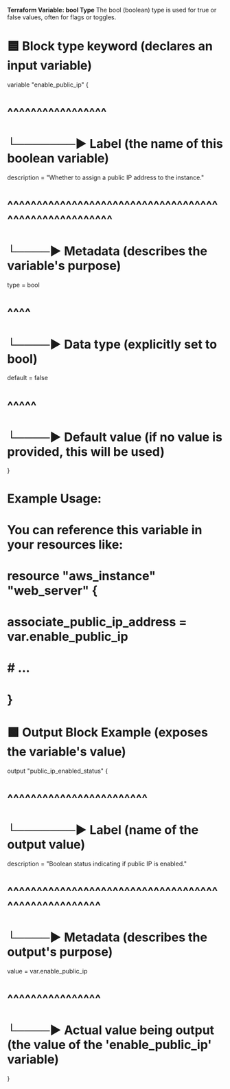 **Terraform Variable: bool Type**
The bool (boolean) type is used for true or false values, often for flags or toggles.

# 🟦 Block type keyword (declares an input variable)
variable "enable_public_ip" {
#        ^^^^^^^^^^^^^^^^^
#        └───────▶ Label (the name of this boolean variable)

  description = "Whether to assign a public IP address to the instance."
  #           ^^^^^^^^^^^^^^^^^^^^^^^^^^^^^^^^^^^^^^^^^^^^^^^^^^^^^^
  #           └────▶ Metadata (describes the variable's purpose)

  type        = bool
  #           ^^^^
  #           └────▶ Data type (explicitly set to bool)

  default     = false
  #           ^^^^^
  #           └────▶ Default value (if no value is provided, this will be used)
}

# Example Usage:
# You can reference this variable in your resources like:
# resource "aws_instance" "web_server" {
#   associate_public_ip_address = var.enable_public_ip
#   # ...
# }

# 🟩 Output Block Example (exposes the variable's value)
output "public_ip_enabled_status" {
#        ^^^^^^^^^^^^^^^^^^^^^^^^
#        └───────▶ Label (name of the output value)

  description = "Boolean status indicating if public IP is enabled."
  #           ^^^^^^^^^^^^^^^^^^^^^^^^^^^^^^^^^^^^^^^^^^^^^^^^^^^^
  #           └────▶ Metadata (describes the output's purpose)

  value       = var.enable_public_ip
  #           ^^^^^^^^^^^^^^^^
  #           └────▶ Actual value being output (the value of the 'enable_public_ip' variable)
}
